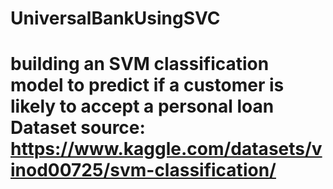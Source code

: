 # UniversalBankUsingSVC
# **building an SVM classification model to predict if a customer is likely to accept a personal loan**  Dataset source: https://www.kaggle.com/datasets/vinod00725/svm-classification/
